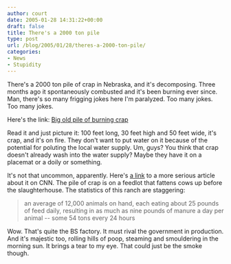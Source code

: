 ```yaml
---
author: court
date: 2005-01-28 14:31:22+00:00
draft: false
title: There's a 2000 ton pile
type: post
url: /blog/2005/01/28/theres-a-2000-ton-pile/
categories:
- News
- Stupidity
---
```


There's a 2000 ton pile of crap in Nebraska, and it's decomposing.  Three months ago it spontaneously combusted and it's been burning ever since.  Man, there's so many frigging jokes here I'm paralyzed.  Too many jokes.  Too many jokes.

Here's the link:  [Big old pile of burning crap](http://www.boingboing.net/2005/01/28/gargantuan_pile_of_m.html)

Read it and just picture it: 100 feet long, 30 feet high and 50 feet wide, it's crap, and it's on fire.  They don't want to put water on it because of the potential for poluting the local water supply.  Um, guys?  You think that crap doesn't already wash into the water supply?  Maybe they have it on a placemat or a doily or something.

It's not that uncommon, apparently.  Here's [a link](http://www.cnn.com/2005/US/01/28/cow.fire.ap/index.html) to a more serious article about it on CNN.  The pile of crap is on a feedlot that fattens cows up before the slaughterhouse.  The statistics of this ranch are staggering:


<blockquote>an average of 12,000 animals on hand, each eating about 25 pounds of feed daily, resulting in as much as nine pounds of manure a day per animal -- some 54 tons every 24 hours</blockquote>


Wow.  That's quite the BS factory.  It must rival the government in production.  And it's majestic too, rolling hills of poop, steaming and smouldering in the morning sun.  It brings a tear to my eye.  That could just be the smoke though.
